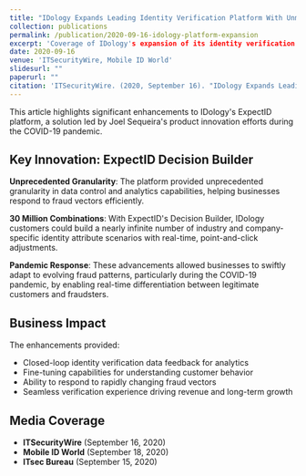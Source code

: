 ```yaml
---
title: "IDology Expands Leading Identity Verification Platform With Unmatched Levels of Control Customization and Visibility"
collection: publications
permalink: /publication/2020-09-16-idology-platform-expansion
excerpt: 'Coverage of IDology's expansion of its identity verification platform, featuring the ExpectID Decision Builder developed under Joel Sequeira's leadership.'
date: 2020-09-16
venue: 'ITSecurityWire, Mobile ID World'
slidesurl: ""
paperurl: ""
citation: 'ITSecurityWire. (2020, September 16). "IDology Expands Leading Identity Verification Platform With Unmatched Levels of Control, Customization and Visibility." <i>ITSecurityWire</i>.'
---
```


This article highlights significant enhancements to IDology's ExpectID platform, a solution led by Joel Sequeira's product innovation efforts during the COVID-19 pandemic.

## Key Innovation: ExpectID Decision Builder

**Unprecedented Granularity**: The platform provided unprecedented granularity in data control and analytics capabilities, helping businesses respond to fraud vectors efficiently.

**30 Million Combinations**: With ExpectID's Decision Builder, IDology customers could build a nearly infinite number of industry and company-specific identity attribute scenarios with real-time, point-and-click adjustments.

**Pandemic Response**: These advancements allowed businesses to swiftly adapt to evolving fraud patterns, particularly during the COVID-19 pandemic, by enabling real-time differentiation between legitimate customers and fraudsters.

## Business Impact

The enhancements provided:
- Closed-loop identity verification data feedback for analytics
- Fine-tuning capabilities for understanding customer behavior  
- Ability to respond to rapidly changing fraud vectors
- Seamless verification experience driving revenue and long-term growth

## Media Coverage

- **ITSecurityWire** (September 16, 2020)
- **Mobile ID World** (September 18, 2020)
- **ITsec Bureau** (September 15, 2020)